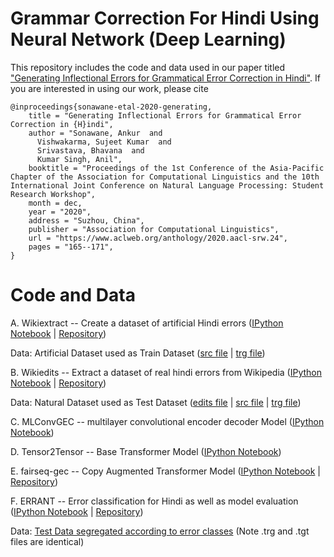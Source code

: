 # Grammar Correction For Hindi Using Neural Network (Deep Learning)
This repository includes the code and data used in our paper titled ["Generating Inflectional Errors for Grammatical Error Correction in
Hindi"](https://www.aclweb.org/anthology/2020.aacl-srw.24.pdf). If you are interested in using our work, please cite 
```
@inproceedings{sonawane-etal-2020-generating,
    title = "Generating Inflectional Errors for Grammatical Error Correction in {H}indi",
    author = "Sonawane, Ankur  and
      Vishwakarma, Sujeet Kumar  and
      Srivastava, Bhavana  and
      Kumar Singh, Anil",
    booktitle = "Proceedings of the 1st Conference of the Asia-Pacific Chapter of the Association for Computational Linguistics and the 10th International Joint Conference on Natural Language Processing: Student Research Workshop",
    month = dec,
    year = "2020",
    address = "Suzhou, China",
    publisher = "Association for Computational Linguistics",
    url = "https://www.aclweb.org/anthology/2020.aacl-srw.24",
    pages = "165--171",
}
```
# Code and Data
A. Wikiextract --  Create a dataset of artificial Hindi errors ([IPython Notebook](https://github.com/s-ankur/hindi_grammar_correction/blob/main/Colab%20Notebooks/https_github.com_s-ankur_wikiextract.ipynb) | [Repository](https://github.com/s-ankur/wikiextract))

Data:  Artificial Dataset used as Train Dataset ([src file](https://drive.google.com/file/d/1WAPmxT10Li2pzk0iEggzWKttXgUNps5I/view?usp=sharing) | [trg file](https://drive.google.com/file/d/17rx_5M3zw0QMkCWm7YFpeJLsCkWbxV9d/view?usp=sharing))

B. Wikiedits -- Extract a dataset of real hindi errors from Wikipedia ([IPython Notebook](https://github.com/s-ankur/hindi_grammar_correction/blob/main/Colab%20Notebooks/https_github.com_s-ankur_wikiedits.ipynb) | [Repository](https://github.com/s-ankur/wikiedits/))

Data: Natural Dataset used as Test Dataset ([edits file](https://drive.google.com/file/d/1LPBA0GG82gS_H-e4Sa6ecjknLuK0rxj7/view?usp=sharing) | [src file](https://drive.google.com/file/d/1yzvHVUZ_rWKtBGPKdUrtolgohoZeTBri/view?usp=sharing) | [trg file](https://drive.google.com/file/d/1vwJpb4_czI4iNN9qczp5p6A1c_3Hm1eR/view?usp=sharing))

C. MLConvGEC -- multilayer convolutional encoder decoder Model ([IPython Notebook](https://github.com/s-ankur/hindi_grammar_correction/blob/main/Colab%20Notebooks/https_github.com_sujeetlearner_mlconvgec.ipynb))

D. Tensor2Tensor -- Base Transformer Model ([IPython Notebook](https://github.com/s-ankur/hindi_grammar_correction/blob/main/Colab%20Notebooks/https_github.com_sujeetlearner_tensor2tensor.ipynb))

E. fairseq-gec -- Copy Augmented Transformer Model  ([IPython Notebook](https://github.com/s-ankur/hindi_grammar_correction/blob/main/Colab%20Notebooks/https_github.com_s-ankur_fairseq-gec.ipynb) | [Repository](https://github.com/s-ankur/fairseq-gec))

F. ERRANT -- Error classification for Hindi as well as model evaluation ([IPython Notebook](https://github.com/s-ankur/hindi_grammar_correction/blob/main/Colab%20Notebooks/https_github.com_s-ankur_errant.ipynb) | [Repository](https://github.com/s-ankur/errant))

Data: [Test Data segregated according to error classes](https://drive.google.com/drive/folders/1QS1wxoLMjEazxq1_DTbMgUDxLnpazTjU?usp=sharing) (Note .trg and .tgt files are identical)
